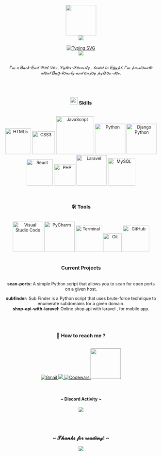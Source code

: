 
<div id="header" align="center">
  <img src="https://media.tenor.com/Dhdb4kV9OI0AAAAC/purple-pfp.gif" width="100"/>
</div>

<div align="center">
<img src="https://komarev.com/ghpvc/?username=justzeiad&&style=flat-square" align="center" />
</div>
<br>
<div align="center">
<a href="https://git.io/typing-svg"><img src="https://readme-typing-svg.demolab.com?font=Fira+Code&weight=200&size=25&duration=5006&pause=1000&color=0F520C&width=310&height=45&lines=->+Hi+There,+I'm+Ziad+." alt="Typing SVG" /></a>
</div>
<div align="center"><a href='https://www.codewars.com/users/justzeiad' target='_blank'><img src='https://www.codewars.com/users/justzeiad/badges/micro'></a></div><br>
<p align="center">𝐼'𝓂 𝒶 𝐵𝒶𝒸𝓀-𝐸𝓃𝒹 𝒲𝑒𝒷 𝒟𝑒𝓋, 𝒞𝓎𝒷𝑒𝓇-𝒮𝑒𝒸𝓊𝓇𝒾𝓉𝓎 . 𝒷𝒶𝓈𝑒𝒹 𝒾𝓃 𝐸𝑔𝓎𝓅𝓉. 𝐼'𝓂 𝓅𝒶𝓈𝓈𝒾𝑜𝓃𝒶𝓉𝑒 𝒶𝒷𝑜𝓊𝓉 𝐵𝓊𝑔-𝒷𝑜𝓊𝓃𝓉𝓎 𝒶𝓃𝒹 𝑒𝓃𝒿𝑜𝓎 𝓅𝓎𝓉𝒽𝑜𝓃-𝒹𝑒𝓋.</p>


<br>

#

<h3 align="center">
  <img src="https://media.tenor.com/0ghUrN_7LjgAAAAi/laptop-computer-objects.gif" width="25px" height="25px">
  Skills
</h3>
<br>
<div align="center">
  <img alt="HTML5" width="85px" src="https://img.shields.io/badge/HTML5-E34F26?style=for-the-badge&logo=html5&logoColor=white" />
  <img alt="CSS3" width="75px" src="https://img.shields.io/badge/CSS3-1572B6?style=for-the-badge&logo=css3&logoColor=white" />
  <img alt="JavaScript" width="125px" src="https://img.shields.io/badge/JavaScript-F7DF1E?style=for-the-badge&logo=javascript&logoColor=black" />
  <img alt="Python" width="100px" src="https://img.shields.io/badge/Python-3776AB?style=for-the-badge&logo=python&logoColor=white"/>
  <img alt="Django Python" width="100px" src="https://img.shields.io/badge/Django-092E20?style=for-the-badge&logo=django&logoColor=white">
  <img alt="React" width="86px" src="https://img.shields.io/badge/React-20232A?style=for-the-badge&logo=react&logoColor=61DAFB" />
  <img alt="PHP" width="70px" src="https://img.shields.io/badge/PHP-777BB4?style=for-the-badge&logo=php&logoColor=white" />
  <img alt="Laravel" width="100px" src="https://img.shields.io/badge/Laravel-FF2D20?style=for-the-badge&logo=laravel&logoColor=white"/>
  <img alt="MySQL" width="90px" src="https://img.shields.io/badge/MySQL-00000F?style=for-the-badge&logo=mysql&logoColor=white"/>
</div>

<br/>

#

<h3 align="center">
  🛠️ Tools
</h3>

<br/>

<div align="center">
  <img alt="Visual Studio Code" width="100px" src="https://img.shields.io/badge/VS_Code-001861?style=for-the-badge&logo=visual%20studio%20code&logoColor=white" />
<img alt="PyCharm" width="100px" src="https://img.shields.io/badge/PyCharm-000000.svg?&style=for-the-badge&logo=PyCharm&logoColor=white"/>
  <img alt="Terminal" width="87px" src="https://img.shields.io/badge/Terminal-100000?style=for-the-badge" />
  <img alt="Git" width="61px" src="https://img.shields.io/badge/Git-F05032?style=for-the-badge&logo=git&logoColor=white" />
  <img alt="GitHub" width="87px" src="https://img.shields.io/badge/GitHub-100000?style=for-the-badge&logo=github&logoColor=white" />
</div>

#

<div align="center">

<h3 align="center">
  
  Current Projects
</h3>
<br/>
 <strong>scan-ports:</strong> A simple Python script that allows you to scan for open ports on a given host.

 <strong>subfinder:</strong> Sub Finder is a Python script that uses brute-force technique to enumerate subdomains for a given domain.
  <br/>
  <strong>shop-api-with-laravel: </strong>Online shop api with laravel , for mobile app.

</div>

<br/>

#

<h3 align="center">
  💬 How to reach me ?
</h3>

<br/>

<div align="center">
<a href="mailto:justzeiad@gmail.com">
<img alt="Gmail" src="https://img.shields.io/badge/Gmail-D14836?style=for-the-badge&logo=gmail&logoColor=white" />
</a>
<a href="https://discordapp.com/users/950415104669806702">
<img src="https://img.shields.io/badge/Discord-180044?style=for-the-badge&logo=discord&logoColor=white" />
</a>
<a href="https://www.codewars.com/users/justzeiad">
<img alt="Codewars" src="https://img.shields.io/badge/Codewars-AD2C27?style=for-the-badge&logo=codewars&logoColor=white"/>
</a>
<a href="">
<img width="100px" src="https://img.shields.io/badge/dev.to-0A0A0A?style=for-the-badge&logo=devdotto&logoColor=white">
</a>

<br/>
<br/>
<br/>


<div align="center">
  <h4 align="center">~ Discord Activity ~<h4>
    
<a href="https://discord.com/users/950415104669806702" >
   <img src="https://lanyard.kyrie25.me/api/950415104669806702?waveColor=04061c&waveSpotifyColor=32325c&gradient=7E37F9-B48EF7-E568C4"  />
</a>
</div>
<br>

#    

<div align="center">
  <h3 align="center">~ 𝓣𝓱𝓪𝓷𝓴𝓼 𝓯𝓸𝓻 𝓻𝓮𝓪𝓭𝓲𝓷𝓰! ~</h3>
  <img src="https://media.tenor.com/541QnIh426kAAAAC/boy-eyes.gif">
  
</div>

